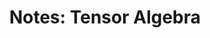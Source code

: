 ---
tags: [math]
format: pdf
title: "Notes: Tensor Algebra"

published: false
datePublished: 2019-08-05

url: /notes/tensor-algebra_5aug19.pdf
priority: low
summary:  TODO
---